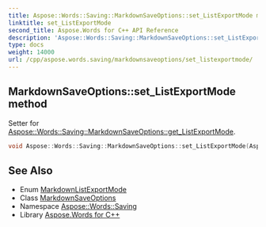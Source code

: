 ```yaml
---
title: Aspose::Words::Saving::MarkdownSaveOptions::set_ListExportMode method
linktitle: set_ListExportMode
second_title: Aspose.Words for C++ API Reference
description: 'Aspose::Words::Saving::MarkdownSaveOptions::set_ListExportMode method. Setter for Aspose::Words::Saving::MarkdownSaveOptions::get_ListExportMode in C++.'
type: docs
weight: 14000
url: /cpp/aspose.words.saving/markdownsaveoptions/set_listexportmode/
---
```

## MarkdownSaveOptions::set_ListExportMode method


Setter for [Aspose::Words::Saving::MarkdownSaveOptions::get_ListExportMode](../get_listexportmode/).

```cpp
void Aspose::Words::Saving::MarkdownSaveOptions::set_ListExportMode(Aspose::Words::Saving::MarkdownListExportMode value)
```

## See Also

* Enum [MarkdownListExportMode](../../markdownlistexportmode/)
* Class [MarkdownSaveOptions](../)
* Namespace [Aspose::Words::Saving](../../)
* Library [Aspose.Words for C++](../../../)

